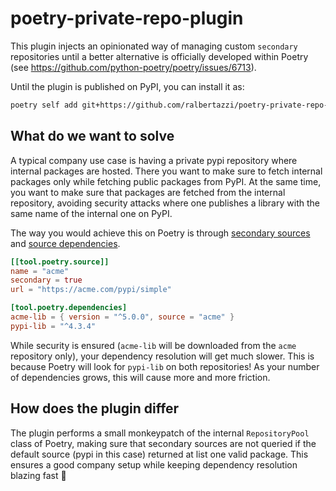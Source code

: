 # poetry-private-repo-plugin

This plugin injects an opinionated way of managing custom `secondary` repositories until a better alternative is officially developed within Poetry (see https://github.com/python-poetry/poetry/issues/6713).

Until the plugin is published on PyPI, you can install it as:
```bash
poetry self add git+https://github.com/ralbertazzi/poetry-private-repo-plugin.git#1.0.0
```

## What do we want to solve

A typical company use case is having a private pypi repository where internal packages are hosted. There you want to make sure to fetch internal packages only while fetching public packages from PyPI. At the same time, you want to make sure that packages are fetched from the internal repository, avoiding security attacks where one publishes a library with the same name of the internal one on PyPI.

The way you would achieve this on Poetry is through [secondary sources](https://python-poetry.org/docs/repositories#secondary-package-sources) and [source dependencies](https://python-poetry.org/docs/dependency-specification/#source-dependencies).
```toml
[[tool.poetry.source]]
name = "acme"
secondary = true
url = "https://acme.com/pypi/simple"

[tool.poetry.dependencies]
acme-lib = { version = "^5.0.0", source = "acme" }
pypi-lib = "^4.3.4"
```

While security is ensured (`acme-lib` will be downloaded from the `acme` repository only), your dependency resolution will get much slower. This is because Poetry will look for `pypi-lib` on both repositories! As your number of dependencies grows, this will cause more and more friction.

## How does the plugin differ

The plugin performs a small monkeypatch of the internal `RepositoryPool` class of Poetry, making sure that secondary sources are not queried if the default source (pypi in this case) returned at list one valid package. This ensures a good company setup while keeping dependency resolution blazing fast 🏃
